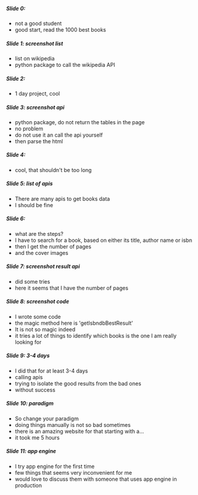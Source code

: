 ##### Slide 0:

- not a good student
- good start, read the 1000 best books

##### Slide 1: screenshot list

- list on wikipedia
- python package to call the wikipedia API

##### Slide 2:

- 1 day project, cool

##### Slide 3: screenshot api

- python package, do not return the tables in the page
- no problem
- do not use it an call the api yourself
- then parse the html

##### Slide 4:

- cool, that shouldn't be too long

##### Slide 5: list of apis

- There are many apis to get books data
- I should be fine

##### Slide 6:

- what are the steps?
- I have to search for a book, based on either its title, author name or isbn
- then I get the number of pages
- and the cover images

##### Slide 7: screenshot result api

- did some tries
- here it seems that I have the number of pages

##### Slide 8: screenshot code

- I wrote some code
- the magic method here is 'getIsbndbBestResult'
- It is not so magic indeed
- it tries a lot of things to identify which books is the one I am really looking for

##### Slide 9: 3-4 days

- I did that for at least 3-4 days
- calling apis
- trying to isolate the good results from the bad ones
- without success

##### Slide 10: paradigm

- So change your paradigm
- doing things manually is not so bad sometimes
- there is an amazing website for that starting with a...
- it took me 5 hours

##### Slide 11: app engine

- I try app engine for the first time
- few things that seems very inconvenient for me
- would love to discuss them with someone that uses app engine in production

